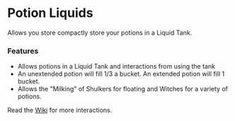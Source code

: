 # Potion Liquids<!--$headerTitle--><!--$pmc:delete-->

Allows you store compactly store your potions in a Liquid Tank.<!--$pmc:headerSize-->

### Features
- Allows potions in a Liquid Tank and interactions from using the tank
- An unextended potion will fill 1/3 a bucket. An extended potion will fill 1 bucket.
- Allows the "Milking" of Shulkers for floating and Witches for a variety of potions.

Read the [Wiki](https://wiki.gm4.co/Liquid_Tanks/Potion_Liquids) for more interactions.
